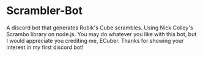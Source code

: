# Scrambler-Bot
A discord bot that generates Rubik's Cube scrambles. Using Nick Colley's Scrambo library on node.js. 
You may do whatever you like with this bot, but I would appreciate you crediting me, ECuber. 
Thanks for showing your interest in my first discord bot!
